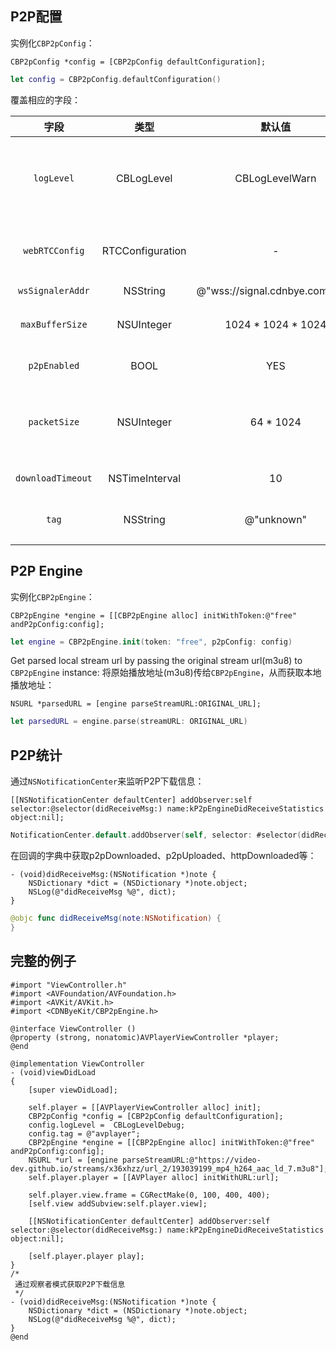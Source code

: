 
## P2P配置
实例化`CBP2pConfig`：
```ObjC
CBP2pConfig *config = [CBP2pConfig defaultConfiguration];
```
```Swift
let config = CBP2pConfig.defaultConfiguration()
```
覆盖相应的字段：

| 字段 | 类型 | 默认值 | 描述 |
| :-: | :-: | :-: | :-: |
| `logLevel` | CBLogLevel | CBLogLevelWarn | 打印日志的级别(CBLogLevelNone, CBLogLevelDebug, CBLogLevelInfo, CBLogLevelWarn, CBLogLevelError)。                                                                                      
| `webRTCConfig` | RTCConfiguration | - | 通过RTCConfiguration来修改WebRTC默认配置。
| `wsSignalerAddr` | NSString | @"wss://signal.cdnbye.com/wss" | 信令服务器地址。
| `maxBufferSize` | NSUInteger | 1024 * 1024 * 1024 | 点播模式下P2P在磁盘缓存的最大数据量。
| `p2pEnabled` | BOOL | YES | 开启或关闭p2p engine。
| `packetSize` | NSUInteger | 64 * 1024 | 每次通过datachannel发送的包的大小，64KB适用于与浏览器进行P2P。
| `downloadTimeout` | NSTimeInterval | 10 | TS文件的下载超时时间。
| `tag` | NSString | @"unknown" | 用户自定义的标签，可以在控制台查看分布图。

## P2P Engine
实例化`CBP2pEngine`：
```ObjC
CBP2pEngine *engine = [[CBP2pEngine alloc] initWithToken:@"free" andP2pConfig:config];
```
```Swift
let engine = CBP2pEngine.init(token: "free", p2pConfig: config)
```
Get parsed local stream url by passing the original stream url(m3u8) to `CBP2pEngine` instance:
将原始播放地址(m3u8)传给`CBP2pEngine`，从而获取本地播放地址：
```ObjC
NSURL *parsedURL = [engine parseStreamURL:ORIGINAL_URL];
```
```Swift
let parsedURL = engine.parse(streamURL: ORIGINAL_URL)
```

## P2P统计
通过`NSNotificationCenter`来监听P2P下载信息：
```ObjC
[[NSNotificationCenter defaultCenter] addObserver:self selector:@selector(didReceiveMsg:) name:kP2pEngineDidReceiveStatistics object:nil];
```
```Swift
NotificationCenter.default.addObserver(self, selector: #selector(didReceiveMsg), name: NSNotification.Name(rawValue: kP2pEngineDidReceiveStatistics), object: nil)
```
在回调的字典中获取p2pDownloaded、p2pUploaded、httpDownloaded等：
```ObjC
- (void)didReceiveMsg:(NSNotification *)note {
    NSDictionary *dict = (NSDictionary *)note.object;
    NSLog(@"didReceiveMsg %@", dict);
}
```
```Swift
@objc func didReceiveMsg(note:NSNotification) {
}
```

## 完整的例子
```ObjC
#import "ViewController.h"
#import <AVFoundation/AVFoundation.h>
#import <AVKit/AVKit.h>
#import <CDNByeKit/CBP2pEngine.h>

@interface ViewController ()
@property (strong, nonatomic)AVPlayerViewController *player;
@end

@implementation ViewController
- (void)viewDidLoad
{
    [super viewDidLoad];
    
    self.player = [[AVPlayerViewController alloc] init];
    CBP2pConfig *config = [CBP2pConfig defaultConfiguration];
    config.logLevel =  CBLogLevelDebug;
    config.tag = @"avplayer";
    CBP2pEngine *engine = [[CBP2pEngine alloc] initWithToken:@"free" andP2pConfig:config];
    NSURL *url = [engine parseStreamURL:@"https://video-dev.github.io/streams/x36xhzz/url_2/193039199_mp4_h264_aac_ld_7.m3u8"];
    self.player.player = [[AVPlayer alloc] initWithURL:url];
    
    self.player.view.frame = CGRectMake(0, 100, 400, 400);
    [self.view addSubview:self.player.view];
    
    [[NSNotificationCenter defaultCenter] addObserver:self selector:@selector(didReceiveMsg:) name:kP2pEngineDidReceiveStatistics object:nil];
    
    [self.player.player play];
}
/*
 通过观察者模式获取P2P下载信息
 */
- (void)didReceiveMsg:(NSNotification *)note {
    NSDictionary *dict = (NSDictionary *)note.object;
    NSLog(@"didReceiveMsg %@", dict);
}
@end
```
